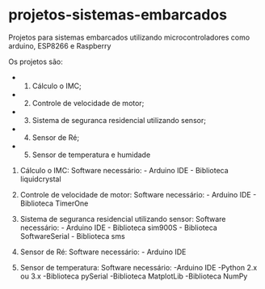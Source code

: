 # projetos-sistemas-embarcados

Projetos para sistemas embarcados utilizando microcontroladores como arduino, ESP8266 e Raspberry

Os projetos são:
- 1) Cálculo o IMC;
- 2) Controle de velocidade de motor;
- 3) Sistema de seguranca residencial utilizando sensor;
- 4) Sensor de Ré;
- 5) Sensor de temperatura e humidade


1) Cálculo o IMC: 
  Software necessário: - Arduino IDE
                       - Biblioteca liquidcrystal
    
2) Controle de velocidade de motor: 
  Software necessário: - Arduino IDE
                       - Biblioteca TimerOne
  
3) Sistema de seguranca residencial utilizando sensor: 
  Software necessário: - Arduino IDE
                       - Biblioteca sim900S
                       - Biblioteca SoftwareSerial
                       - Biblioteca sms
  
4) Sensor de Ré:
  Software necessário: - Arduino IDE
  
5) Sensor de temperatura:
Software necessário: -Arduino IDE 
                     -Python 2.x ou 3.x
                     -Biblioteca pySerial 
                     -Biblioteca MatplotLib 
                     -Biblioteca NumPy 
